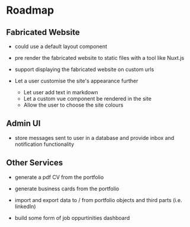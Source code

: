 # Roadmap

## Fabricated Website

- could use a default layout component

- pre render the fabricated website to static files with a tool like Nuxt.js

- support displaying the fabricated website on custom urls

- Let a user customise the site's appearance further
	- Let user add text in markdown
	- Let a custom vue component be rendered in the site
	- Allow the user to choose the site colours

## Admin UI

- store messages sent to user in a database and provide inbox and notification functionality


## Other Services

- generate a pdf CV from the portfolio

- generate business cards from the portfolio

- import and export data to / from portfolio objects and third parts (i.e. linkedIn)

- build some form of job oppurtinities dashboard
